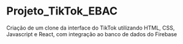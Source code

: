 # Projeto_TikTok_EBAC
Criação de um clone da interface do TikTok utilizando HTML, CSS, Javascript e React, com integração ao banco de dados do Firebase
